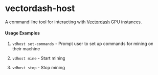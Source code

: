 # vectordash-host
A command line tool for interacting with [Vectordash](http://vectordash.com) GPU instances.


#### Usage Examples

1) `vdhost set-commands` - Prompt user to set up commands for mining on their machine

2) `vdhost mine` - Start mining

3) `vdhost stop` - Stop mining
